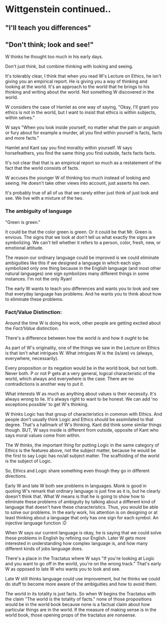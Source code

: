 # Wittgenstein continued..

## "I'll teach you differences"

## "Don't think; look and see!"

W thinks he thought too much in his early days.

Don't just think, but combine thinking with looking and seeing.

It's tolerably clear, I think that when you read W's Lecture on Ethics, he isn't giving you an empirical report.  He is giving you a way of thinking and looking at the world.  It's an approach to the world that he brings to his thinking and writing about the world.  Not something W discovered in the world.

W considers the case of Hamlet as one way of saying, "Okay, I'll grant you ethics is not in the world, but I want to insist that ethics is within subjects, within selves."  

W says "When you look inside yourself, no matter what the pain or anguish or fury about for example a murder, all you find within yourself is facts, facts and more facts."

Hamlet and Kant say you find morality within yourself.  W says horsefeathers, you find the same thing you find outside, facts facts facts.

It's not clear that that is an empirical report so much as a restatement of the fact that the world consists of facts.  

W accuses the younger W of thinking too much instead of looking and seeing.  He doesn't take other views into account, just asserts his own. 

It's probably true of all of us that we rarely either just think of just look and see.  We live with a mixture of the two.  

### The ambiguity of language
"Green is green."

It could be that the color green is green.  Or it could be that Mr. Green is envious.  The signs that we look at don't tell us what exactly the signs are symbolizing.  We can't tell whether it refers to a person, color, fresh, new, or emotional attitude.

The reason our ordinary language could be improved is we could eliminate ambiguities like this if we designed a language in which each sign symbolized only one thing because in the English language (and most other natural languages) one sign symbolizes many different things in some instances.  I'm not the only Ryan! 

The early W wants to teach you differences and wants you to look and see that everyday language has problems.  And he wants you to think about how to eliminate these problems.  

### Fact/Value Distinction:
Around the time W is doing his work, other people are getting excited about the *Fact/Value* distinction. 

There's a difference between how the world _is_ and how it _ought_ to be.

As part of W's originality, one of the things we saw in the Lecture on Ethics is that isn't what intrigues W.  What intrigues W is the (is/are) vs (always, everywhere, necessarily).

Every proposition or its negation would be in the world book, but not both.  Never both.  P or not P gets at a very general, logical characteristic of the world, which always and everywhere is the case.  There are no contradictions is another way to put it.  

What interests W as much as anything about values is their necessity.  It's always wrong to lie.  It's always right to want to be honest.  We can add 'no exceptions possible' to get W's thinking.

W thinks Logic has that group of characteristics in common with Ethics.  And people don't usually think Logic and Ethics should be assimilated to that degree.  That's a hallmark of W's thinking.  Kant did think some similar things though.  BUT, W says inside is different from outside, opposite of Kant who says moral values come from within. 


The W thinks, the important thing for putting Logic in the same category of Ethics is the features above, not the subject matter, because he would be the first to say Logic has no/all subject matter.  The scaffolding of the world is the subject of Logic.  

So, Ethics and Logic share something even though they go in different directions.

Early W and late W both see problems in languages.  Monk is good in quoting W's remark that ordinary language is just fine as it is, but he clearly doesn't think that.  What W means is that he is going to show how to eliminate these problems of ambiguity by talking about a different kind of language that doesn't have these characteristics.  Thus, you would be able to solve our problems.  In the early work, his attention is on designing or at least thinking about a language that only has one sign for each symbol.  An injective language function :D  

When W says our current language is okay, he is saying that we could solve these problems in English by refining our English.  Later W gets more interested in understanding how complex language is, and how many different kinds of jobs language does.


There's a place in the Tractatus where W says "If you're looking at Logic and you want to go off in the world, you're on the wrong track."  That's early W as opposed to late W who wants you to look and see.

Late W still thinks language could use improvement, but he thinks we could do stuff to become more aware of the ambiguities and how to avoid them.  


The world in its totality is just facts.  So when W begins the Tractatus with the claim "The world is the totality of facts." none of those propositions would be in the world book because none is a factual claim about how particular things are in the world.  If the measure of making sense is in the world book, those opening props of the tractatus are nonsense. 
